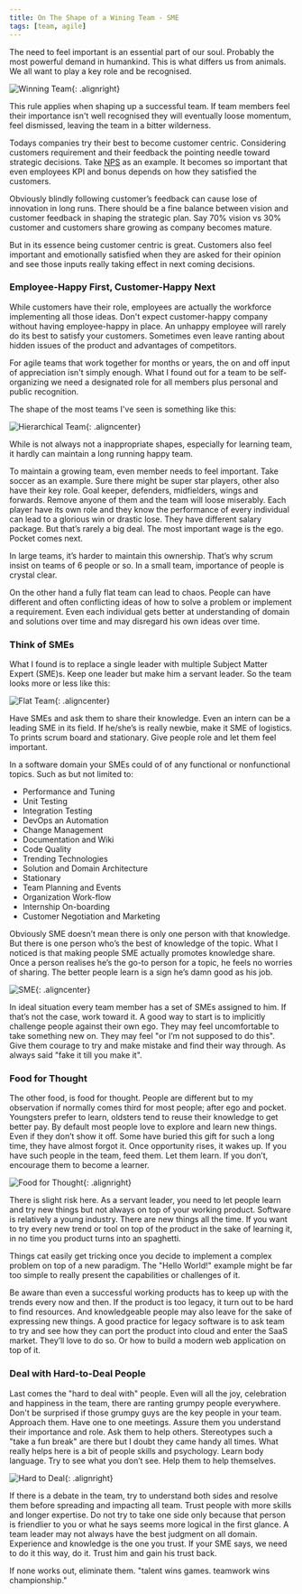 ```yaml
---
title: On The Shape of a Wining Team - SME
tags: [team, agile]
---
```


The need to feel important is an essential part of our soul. Probably the most powerful demand in humankind. This is what differs us from animals. We all want to play a key role and be recognised. 

![Winning Team](https://media.licdn.com/mpr/mpr/shrinknp_400_400/p/6/005/08f/085/3245478.jpg){: .alignright}

This rule applies when shaping up a successful team. If team members feel their importance isn't well recognised they will eventually loose momentum, feel dismissed, leaving the team in a bitter wilderness. 

Todays companies try their best to become customer centric. Considering customers requirement and their feedback the pointing needle toward strategic decisions. Take [NPS](https://en.wikipedia.org/wiki/Net_Promoter) as an example. It becomes so important that even employees KPI and bonus depends on how they satisfied the customers. 

Obviously blindly following customer’s feedback can cause lose of innovation in long runs. There should be a fine balance between vision and customer feedback in shaping the strategic plan. Say 70% vision vs 30% customer and customers share growing as company becomes mature. 

But in its essence being customer centric is great. Customers also feel important and emotionally satisfied when they are asked for their opinion and see those inputs really taking effect in next coming decisions.

### Employee-Happy First, Customer-Happy Next ###
While customers have their role, employees are actually the workforce implementing all those ideas. Don't expect customer-happy company without having employee-happy in place. An unhappy employee will rarely do its best to satisfy your customers. Sometimes even leave ranting about hidden issues of the product and advantages of competitors. 

For agile teams that work together for months or years, the on and off input of appreciation isn't simply enough. What I found out for a team to be self-organizing we need a designated role for all members plus personal and public recognition. 

The shape of the most teams I've seen is something like this:

![Hierarchical Team](http://www.jeremyjarrell.com/wp-content/uploads/2014/01/Flat.png){: .aligncenter}


While is not always not a inappropriate shapes, especially for learning team, it hardly can maintain a long running happy team. 

To maintain a growing team, even member needs to feel important. Take soccer as an example. Sure there might be super star players, other also have their key role. Goal keeper, defenders, midfielders, wings and forwards. Remove anyone of them and the team will loose miserably. Each player have its own role and they know the performance of every individual can lead to a glorious win or drastic lose. They have different salary package. But that’s rarely a big deal. The most important wage is the ego. Pocket comes next. 

In large teams, it’s harder to maintain this ownership. That’s why scrum insist on teams of 6 people or so. In a small team, importance of people is crystal clear.

On the other hand a fully flat team can lead to chaos. People can have different and often conflicting ideas of how to solve a problem or implement a requirement. Even each individual gets better at understanding of domain and solutions over time and may disregard his own ideas over time. 

### Think of SMEs ###
What I found is to replace a single leader with multiple Subject Matter Expert (SME)s. Keep one leader but make him a servant leader. So the team looks more or less like this:

![Flat Team](http://www.jeremyjarrell.com/wp-content/uploads/2014/08/paper-doll-team-770x513.jpg){: .aligncenter}


Have SMEs and ask them to share their knowledge. Even an intern can be a leading SME in its field. If he/she’s is really newbie, make it SME of logistics. To prints scrum board and stationary. Give people role and let them feel important.  

In a software domain your SMEs could of of any functional or nonfunctional topics. Such as but not limited to:

- Performance and Tuning
- Unit Testing
- Integration Testing
- DevOps an Automation
- Change Management 
- Documentation and Wiki
- Code Quality 
- Trending Technologies
- Solution and Domain Architecture 
- Stationary 
- Team Planning and Events 
- Organization Work-flow 
- Internship On-boarding 
- Customer Negotiation and Marketing 

Obviously SME doesn’t mean there is only one person with that knowledge. But there is one person who’s the best of knowledge of the topic. What I noticed is that making people SME actually promotes knowledge share. Once a person realises he’s the go-to person for a topic, he feels no worries of sharing. The better people learn is a sign he’s damn good as his job.

![SME](http://www.litmos.com/wp-content/uploads/2015/04/hero-SME-iStock_000001785848_small-500x292.jpg){: .aligncenter}


In ideal situation every team member has a set of SMEs assigned to him. If that’s not the case, work toward it. A good way to start is to implicitly challenge people against their own ego. They may feel uncomfortable to take something new on. They may feel "or I’m not supposed to do this". Give them courage to try and make mistake and find their way through. As always said "fake it till you make it".
 
### Food for Thought ###
The other food, is food for thought. People are different but to my observation if normally comes third for most people; after ego and pocket. Youngsters prefer to learn, oldsters tend to reuse their knowledge to get better pay. By default most people love to explore and learn new things. Even if they don’t show it off. Some have buried this gift for such a long time, they have almost forgot it. Once opportunity rises, it wakes up. If you have such people in the team, feed them. Let them learn. If you don’t, encourage them to become a learner. 

<!--![SME Team](http://pmtips.net/wp-content/uploads/2012/03/sme-300x203.jpg){: .alignright}-->
![Food for Thought](https://ggulibrary.files.wordpress.com/2013/04/food_for_thought.gif){: .alignright}

There is slight risk here. As a servant leader, you need to let people learn and try new things but not always on top of your working product. Software is relatively a young industry. There are new things all the time. If you want to try every new trend or tool on top of the product in the sake of learning it, in no time you product turns into an spaghetti. 

Things cat easily get tricking once you decide to implement a complex problem on top of a new paradigm. The "Hello World!" example might be far too simple to really present the capabilities or challenges of it. 

<!--
To help with this, I’d suggest two things. First is to let team pick up and use new trends every now of then if there is an expansion or new products. Second is the regular brown bag or knowledge sharing sessions. Give them chance to learn and play in a sandbox rather than in a working product. 
-->

Be aware than even a successful working products has to keep up with the trends every now and then. If the product is too legacy, it turn out to be hard to find resources. And knowledgeable people may also leave for the sake of expressing new things. A good practice for legacy software is to ask team to try and see how they can port the product into cloud and enter the SaaS market. They’ll love to do so. Or how to build a modern web application on top of it.

### Deal with Hard-to-Deal People ###
Last comes the "hard to deal with" people. Even will all the joy, celebration and happiness in the team, there are ranting grumpy people everywhere. Don't be surprised if those grumpy guys are the key people in your team.
Approach them. Have one to one meetings. Assure them you understand their importance and role. Ask them to help others. Stereotypes such a "take a fun break" are there but I doubt they came handy all times. What really helps here is a bit of people skills and psychology. Learn body language. Try to see what you don’t see. Help them to help themselves. 

![Hard to Deal](http://www.iwantthatsign.com/WebRoot/BT2/Shops/BT4029/4D39/95DB/FA7C/8AC8/ACD8/0A0C/05E9/7F1E/grumpy-person-on-board_m.jpg){: .alignright}

If there is a debate in the team, try to understand both sides and resolve them before spreading and impacting all team. Trust people with more skills and longer expertise. Do not try to take one side only because that person is friendlier to you or what he says seems more logical in the first glance. A team leader may not always have the best judgment on all domain. Experience and knowledge is the one you trust. If your SME says, we need to do it this way, do it. Trust him and gain his trust back. 

If none works out, eliminate them. "talent wins games. teamwork wins championship." 


<!--
### Competition ###
competing team or work stealing 
peer pressure 
challenge people against their own ego
assign them to something new. 
let them to fake it till they make it.

what to do to keep people. 
-->
